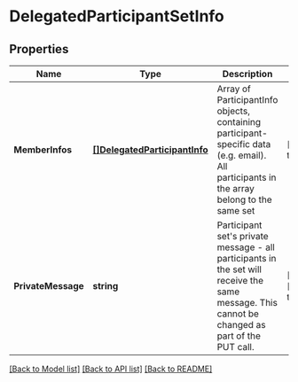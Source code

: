 # DelegatedParticipantSetInfo

## Properties
Name | Type | Description | Notes
------------ | ------------- | ------------- | -------------
**MemberInfos** | [**[]DelegatedParticipantInfo**](DelegatedParticipantInfo.md) | Array of ParticipantInfo objects, containing participant-specific data (e.g. email). All participants in the array belong to the same set | [default to null]
**PrivateMessage** | **string** | Participant set&#39;s private message - all participants in the set will receive the same message. This cannot be changed as part of the PUT call. | [optional] [default to null]

[[Back to Model list]](../README.md#documentation-for-models) [[Back to API list]](../README.md#documentation-for-api-endpoints) [[Back to README]](../README.md)


